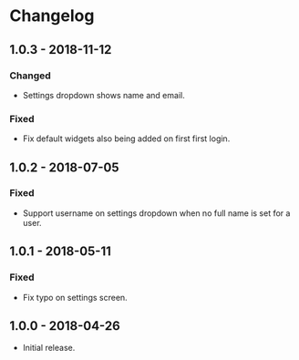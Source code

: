 # Changelog

## 1.0.3 - 2018-11-12

### Changed
- Settings dropdown shows name and email.

### Fixed
- Fix default widgets also being added on first first login.

## 1.0.2 - 2018-07-05

### Fixed
- Support username on settings dropdown when no full name is set for a user.

## 1.0.1 - 2018-05-11

### Fixed
- Fix typo on settings screen.

## 1.0.0 - 2018-04-26

- Initial release.
